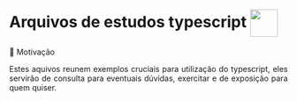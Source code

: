 <h1> Arquivos de estudos typescript <img align="center" width=50 src="https://cdn.jsdelivr.net/gh/devicons/devicon/icons/typescript/typescript-original.svg" />
 </h1>

📌 Motivação

<p align="justify">
Estes aquivos reunem exemplos cruciais para utilização do typescript, eles servirão de consulta para eventuais dúvidas, exercitar e de exposição para quem quiser.
</p>